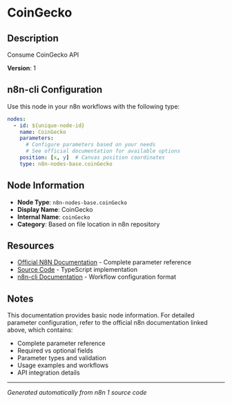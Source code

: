 # CoinGecko

## Description

Consume CoinGecko API

**Version**: 1

## n8n-cli Configuration

Use this node in your n8n workflows with the following type:

```yaml
nodes:
  - id: ${unique-node-id}
    name: CoinGecko
    parameters:
      # Configure parameters based on your needs
      # See official documentation for available options
    position: [x, y]  # Canvas position coordinates
    type: n8n-nodes-base.coinGecko
```

## Node Information

- **Node Type**: `n8n-nodes-base.coinGecko`
- **Display Name**: CoinGecko
- **Internal Name**: `coinGecko`
- **Category**: Based on file location in n8n repository

## Resources

- [Official N8N Documentation](https://docs.n8n.io/integrations/builtin/app-nodes/n8n-nodes-base.coingecko/) - Complete parameter reference
- [Source Code](https://github.com/n8n-io/n8n/blob/master/packages/nodes-base/nodes/CoinGecko/CoinGecko.node.ts) - TypeScript implementation
- [n8n-cli Documentation](https://github.com/edenreich/n8n-cli) - Workflow configuration format

## Notes

This documentation provides basic node information. For detailed parameter configuration, 
refer to the official n8n documentation linked above, which contains:

- Complete parameter reference
- Required vs optional fields
- Parameter types and validation
- Usage examples and workflows
- API integration details

---
*Generated automatically from n8n 1 source code*
